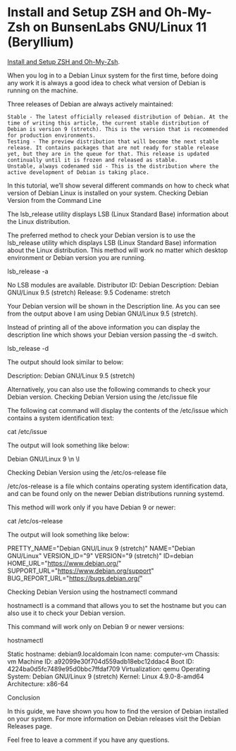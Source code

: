 # Install and Setup ZSH and Oh-My-Zsh on BunsenLabs GNU/Linux 11 (Beryllium)

[Install and Setup ZSH and Oh-My-Zsh](https://tinyurl.com/2mamrer8).

When you log in to a Debian Linux system for the first time, before doing any work it is always a good idea to check what version of Debian is running on the machine.

Three releases of Debian are always actively maintained:

    Stable - The latest officially released distribution of Debian. At the time of writing this article, the current stable distribution of Debian is version 9 (stretch). This is the version that is recommended for production environments.
    Testing - The preview distribution that will become the next stable release. It contains packages that are not ready for stable release yet, but they are in the queue for that. This release is updated continually until it is frozen and released as stable.
    Unstable, always codenamed sid - This is the distribution where the active development of Debian is taking place.

In this tutorial, we’ll show several different commands on how to check what version of Debian Linux is installed on your system.
Checking Debian Version from the Command Line

The lsb_release utility displays LSB (Linux Standard Base) information about the Linux distribution.

The preferred method to check your Debian version is to use the lsb_release utility which displays LSB (Linux Standard Base) information about the Linux distribution. This method will work no matter which desktop environment or Debian version you are running.

lsb_release -a

No LSB modules are available.
Distributor ID:	Debian
Description:	Debian GNU/Linux 9.5 (stretch)
Release:	9.5
Codename:	stretch

Your Debian version will be shown in the Description line. As you can see from the output above I am using Debian GNU/Linux 9.5 (stretch).

Instead of printing all of the above information you can display the description line which shows your Debian version passing the -d switch.

lsb_release -d

The output should look similar to below:

Description:	Debian GNU/Linux 9.5 (stretch)

Alternatively, you can also use the following commands to check your Debian version.
Checking Debian Version using the /etc/issue file

The following cat command will display the contents of the /etc/issue which contains a system identification text:

cat /etc/issue

The output will look something like below:

Debian GNU/Linux 9 \n \l

Checking Debian Version using the /etc/os-release file

/etc/os-release is a file which contains operating system identification data, and can be found only on the newer Debian distributions running systemd.

This method will work only if you have Debian 9 or newer:

cat /etc/os-release

The output will look something like below:

PRETTY_NAME="Debian GNU/Linux 9 (stretch)"
NAME="Debian GNU/Linux"
VERSION_ID="9"
VERSION="9 (stretch)"
ID=debian
HOME_URL="https://www.debian.org/"
SUPPORT_URL="https://www.debian.org/support"
BUG_REPORT_URL="https://bugs.debian.org/"

Checking Debian Version using the hostnamectl command

hostnamectl is a command that allows you to set the hostname but you can also use it to check your Debian version.

This command will work only on Debian 9 or newer versions:

hostnamectl

   Static hostname: debian9.localdomain
         Icon name: computer-vm
           Chassis: vm
        Machine ID: a92099e30f704d559adb18ebc12ddac4
           Boot ID: 4224ba0d5fc7489e95d0bbc7ffdaf709
    Virtualization: qemu
  Operating System: Debian GNU/Linux 9 (stretch)
            Kernel: Linux 4.9.0-8-amd64
      Architecture: x86-64

Conclusion

In this guide, we have shown you how to find the version of Debian installed on your system. For more information on Debian releases visit the Debian Releases page.

Feel free to leave a comment if you have any questions.
